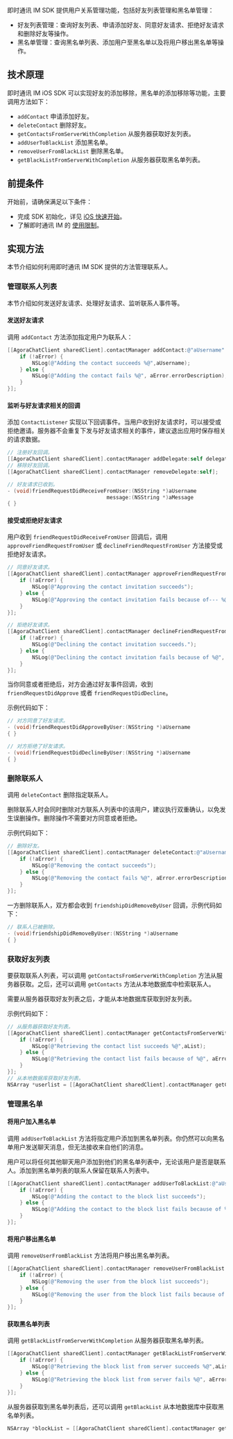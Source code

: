 即时通讯 IM SDK 提供用户关系管理功能，包括好友列表管理和黑名单管理：

- 好友列表管理：查询好友列表、申请添加好友、同意好友请求、拒绝好友请求和删除好友等操作。
- 黑名单管理：查询黑名单列表、添加用户至黑名单以及将用户移出黑名单等操作。

## 技术原理

即时通讯 IM iOS SDK 可以实现好友的添加移除，黑名单的添加移除等功能，主要调用方法如下：

- `addContact` 申请添加好友。
- `deleteContact` 删除好友。
- `getContactsFromServerWithCompletion` 从服务器获取好友列表。
- `addUserToBlackList` 添加黑名单。
- `removeUserFromBlackList` 删除黑名单。
- `getBlackListFromServerWithCompletion` 从服务器获取黑名单列表。

## 前提条件

开始前，请确保满足以下条件：

- 完成 SDK 初始化，详见 [iOS 快速开始](./agora_chat_get_started_ios)。
- 了解即时通讯 IM 的 [使用限制](./agora_chat_limitation)。

## 实现方法

本节介绍如何利用即时通讯 IM SDK 提供的方法管理联系人。

### 管理联系人列表

本节介绍如何发送好友请求、处理好友请求、监听联系人事件等。

#### 发送好友请求

调用 `addContact` 方法添加指定用户为联系人：

```objective-c
[[AgoraChatClient sharedClient].contactManager addContact:@"aUsername" message:@"Message" completion:^(NSString *aUsername, AgoraChatError *aError) {
    if (!aError) {
        NSLog(@"Adding the contact succeeds %@",aUsername);
    } else {
        NSLog(@"Adding the contact fails %@", aError.errorDescription);
    }
}];
```

#### 监听与好友请求相关的回调

添加 `ContactListener` 实现以下回调事件。当用户收到好友请求时，可以接受或拒绝邀请。服务器不会重复下发与好友请求相关的事件，建议退出应用时保存相关的请求数据。

```objectivec
// 注册好友回调。
[[AgoraChatClient sharedClient].contactManager addDelegate:self delegateQueue:nil];
// 移除好友回调。
[[AgoraChatClient sharedClient].contactManager removeDelegate:self];

// 好友请求已收到。
- (void)friendRequestDidReceiveFromUser:(NSString *)aUsername
                                message:(NSString *)aMessage
{ }
```

#### 接受或拒绝好友请求

用户收到 `friendRequestDidReceiveFromUser` 回调后，调用 `approveFriendRequestFromUser` 或 `declineFriendRequestFromUser` 方法接受或拒绝好友请求。

```objective-c
// 同意好友请求。
[[AgoraChatClient sharedClient].contactManager approveFriendRequestFromUser:@"aUsername" completion:^(NSString *aUsername, AgoraChatError *aError) {
    if (!aError) {
        NSLog(@"Approving the contact invitation succeeds");
    } else {
        NSLog(@"Approving the contact invitation fails because of--- %@", aError.errorDescription);
    }
}];

// 拒绝好友请求。
[[AgoraChatClient sharedClient].contactManager declineFriendRequestFromUser:@"aUsername" completion:^(NSString *aUsername, AgoraChatError *aError) {
    if (!aError) {
        NSLog(@"Declining the contact invitation succeeds.");
    } else {
        NSLog(@"Declining the contact invitation fails because of %@", aError.errorDescription);
    }
}];
```

当你同意或者拒绝后，对方会通过好友事件回调，收到 `friendRequestDidApprove` 或者 `friendRequestDidDecline`。

示例代码如下：

```objective-c
// 对方同意了好友请求。
- (void)friendRequestDidApproveByUser:(NSString *)aUsername
{ }

// 对方拒绝了好友请求。
- (void)friendRequestDidDeclineByUser:(NSString *)aUsername
{ }
```

### 删除联系人

调用 `deleteContact` 删除指定联系人。

删除联系人时会同时删除对方联系人列表中的该用户，建议执行双重确认，以免发生误删操作。删除操作不需要对方同意或者拒绝。

示例代码如下：

```objective-c
// 删除好友。
[[AgoraChatClient sharedClient].contactManager deleteContact:@"aUsername" isDeleteConversation:aIsDeleteConversation completion:^(NSString *aUsername, AgoraChatError *aError) {
    if (!aError) {
        NSLog(@"Removing the contact succeeds");
    } else {
        NSLog(@"Removing the contact fails %@", aError.errorDescription);
    }
}];
```

一方删除联系人，双方都会收到 `friendshipDidRemoveByUser` 回调，示例代码如下：

```objective-c
// 联系人已被删除。
- (void)friendshipDidRemoveByUser:(NSString *)aUsername
{ }
```

### 获取好友列表

要获取联系人列表，可以调用 `getContactsFromServerWithCompletion` 方法从服务器获取。之后，还可以调用 `getContacts` 方法从本地数据库中检索联系人。

<div class="alert info"> 需要从服务器获取好友列表之后，才能从本地数据库获取到好友列表。<div>

示例代码如下：

```objective-c
// 从服务器获取好友列表。
[[AgoraChatClient sharedClient].contactManager getContactsFromServerWithCompletion:^(NSArray *aList, AgoraChatError *aError) {
    if (!aError) {
        NSLog(@"Retrieving the contact list succeeds %@",aList);
    } else {
        NSLog(@"Retrieving the contact list fails because of %@", aError.errorDescription);
    }
}];
// 从本地数据库获取好友列表。
NSArray *userlist = [[AgoraChatClient sharedClient].contactManager getContacts];
```

### 管理黑名单

#### 将用户加入黑名单

调用 `addUserToBlackList` 方法将指定用户添加到黑名单列表。你仍然可以向黑名单用户发送聊天消息，但无法接收来自他们的消息。

用户可以将任何其他聊天用户添加到他们的黑名单列表中，无论该用户是否是联系人。添加到黑名单列表的联系人保留在联系人列表中。

```objective-c
[[AgoraChatClient sharedClient].contactManager addUserToBlackList:@"aUsername" completion:^(NSString *aUsername, AgoraChatError *aError) {
    if (!aError) {
        NSLog(@"Adding the contact to the block list succeeds");
    } else {
        NSLog(@"Adding the contact to the block list fails because of %@", aError.errorDescription);
    }
}];
```

#### 将用户移出黑名单

调用 `removeUserFromBlackList` 方法将用户移出黑名单列表。

```objectivec
[[AgoraChatClient sharedClient].contactManager removeUserFromBlackList:@"aUsername" completion:^(NSString *aUsername, AgoraChatError *aError) {
    if (!aError) {
        NSLog(@"Removing the user from the block list succeeds");
    } else {
        NSLog(@"Removing the user from the block list fails because of %@", aError.errorDescription);
    }
}];
```

#### 获取黑名单列表

调用 `getBlackListFromServerWithCompletion` 从服务器获取黑名单列表。

```objective-c
[[AgoraChatClient sharedClient].contactManager getBlackListFromServerWithCompletion:^(NSArray *aList, AgoraChatError *aError) {
    if (!aError) {
        NSLog(@"Retrieving the block list from server succeeds %@",aList);
    } else {
        NSLog(@"Retrieving the block list from server fails %@", aError.errorDescription);
    }
}];
```

从服务器获取到黑名单列表后，还可以调用 `getBlackList` 从本地数据库中获取黑名单列表。

```objectivec
NSArray *blockList = [[AgoraChatClient sharedClient].contactManager getBlackList];
```